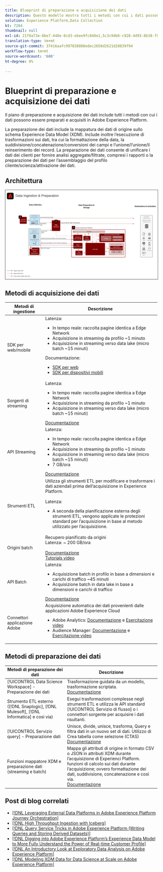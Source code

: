 ```yaml
---
title: Blueprint di preparazione e acquisizione dei dati
description: Questo modello mostra tutti i metodi con cui i dati possono essere acquisiti e preparati in Adobe Experience Platform.
solution: Experience Platform,Data Collection
kt: 7204
thumbnail: null
exl-id: 21f8a73e-6be7-448e-8cd3-ebee9fc848e1,5c3c94b6-c928-4d93-8b38-f8bd2aad2e68
translation-type: tm+mt
source-git-commit: 37416aafc997838888edec2658d2621d20839f94
workflow-type: tm+mt
source-wordcount: '600'
ht-degree: 0%

---
```


# Blueprint di preparazione e acquisizione dei dati

Il piano di preparazione e acquisizione dei dati include tutti i metodi con cui i dati possono essere preparati e acquisiti in Adobe Experience Platform.

La preparazione dei dati include la mappatura dei dati di origine sullo schema Experience Data Model (XDM). Include inoltre l’esecuzione di trasformazioni sui dati, tra cui la formattazione della data, la suddivisione/concatenazione/conversioni dei campi e l’unione/l’unione/il reinserimento dei record. La preparazione dei dati consente di unificare i dati dei clienti per fornire analisi aggregate/filtrate, compresi i rapporti o la preparazione dei dati per l’assemblaggio del profilo cliente/scienza/attivazione dei dati.

## Architettura

<img src="assets/dataingest.svg" alt="Architettura di riferimento per il progetto di preparazione e acquisizione dei dati" style="border:1px solid #4a4a4a" />

## Metodi di acquisizione dei dati

| Metodi di ingestione | Descrizione |
|------------------------------|-----------------------------------------------------------------------------------------------------------------------------------------------------------------------------------------------------------------------------------------------------------------------------------------------------------------------------------------------------------------------------------------------------------------------------------------|
| SDK per web/mobile | Latenza:<ul><li>In tempo reale: raccolta pagine identica a Edge Network</li><li>Acquisizione in streaming da profilo ~1 minuto</li><li>Acquisizione in streaming verso data lake (micro batch ~15 minuti)</ul>Documentazione: <ul><li>[SDK per web](https://experienceleague.corp.adobe.com/docs/web-sdk.html)</li><li>[SDK per dispositivi mobili](https://experienceleague.adobe.com/docs/mobile.html?lang=en)</li></ul> |
| Sorgenti di streaming | Latenza:<ul><li>In tempo reale: raccolta pagine identica a Edge Network</li><li>Acquisizione in streaming da profilo ~1 minuto</li><li>Acquisizione in streaming verso data lake (micro batch ~15 minuti)</li></ul>[Documentazione](https://experienceleague.adobe.com/docs/experience-platform/sources/home.html?lang=en#connectors) |
| API Streaming | Latenza:<ul><li>In tempo reale: raccolta pagine identica a Edge Network</li><li>Acquisizione in streaming da profilo ~1 minuto</li><li>Acquisizione in streaming verso data lake (micro batch ~15 minuti)</li><li>7 GB/ora</li></ul>[Documentazione](https://experienceleague.adobe.com/docs/experience-platform/ingestion/streaming/overview.html?lang=en#what-can-you-do-with-streaming-ingestion%3F) |
| Strumenti ETL | Utilizza gli strumenti ETL per modificare e trasformare i dati aziendali prima dell’acquisizione in Experience Platform.<br><br>Latenza:<ul><li>A seconda della pianificazione esterna degli strumenti ETL, vengono applicate le protezioni standard per l’acquisizione in base al metodo utilizzato per l’acquisizione.</li></ul> |
| Origini batch | Recupero pianificato da origini<br>Latenza: ~ 200 GB/ora<br><br>[Documentazione](https://experienceleague.adobe.com/docs/experience-platform/sources/home.html?lang=en#connectors)<br>[Tutorials video](https://experienceleague.adobe.com/docs/platform-learn/tutorials/sources/overview.html) |
| API Batch | Latenza:<ul><li>Acquisizione batch in profilo in base a dimensioni e carichi di traffico ~45 minuti</li><li>Acquisizione batch in data lake in base a dimensioni e carichi di traffico</li></ul>[Documentazione](https://experienceleague.adobe.com/docs/experience-platform/ingestion/batch/overview.html?lang=en#batch) |
| Connettori applicazione Adobe | Acquisizione automatica dei dati provenienti dalle applicazioni Adobe Experience Cloud<ul><li>Adobe Analytics: [Documentazione](https://experienceleague.adobe.com/docs/experience-platform/sources/connectors/adobe-applications/analytics.html?lang=en#connectors) e [Esercitazione video](https://experienceleague.adobe.com/docs/platform-learn/tutorials/sources/ingest-data-from-adobe-analytics.html)</li><li>Audience Manager: [Documentazione](https://experienceleague.adobe.com/docs/experience-platform/sources/connectors/adobe-applications/audience-manager.html?lang=en#connectors) e [Esercitazione video](https://experienceleague.adobe.com/docs/platform-learn/tutorials/sources/ingest-data-from-aam.html)</li></ul> |


## Metodi di preparazione dei dati

| Metodi di preparazione dei dati | Descrizione |
|------------------------------------------------------------|------------------------------------------------------------------------------------------------------------------------------------------------------------------------------------------------------------------------------------------------------------------------------------------------|
| [!UICONTROL Data Science Workspace]  - Preparazione dei dati | Trasformazione guidata da un modello, trasformazione scriptata.<br>[Documentazione](https://experienceleague.adobe.com/docs/experience-platform/data-science-workspace/home.html?lang=en) |
| Strumento ETL esterno ([!DNL Snaplogic], [!DNL Mulesoft], [!DNL Informatica] e così via) | Esegui trasformazioni complesse negli strumenti ETL e utilizza le API standard [!UICONTROL Servizio di flusso] o i connettori sorgente per acquisire i dati risultanti. |
| [!UICONTROL Servizio query]  - Preparazione dati | Unisce, divide, unisce, trasforma, Query e filtra dati in un nuovo set di dati. Utilizzo di Crea tabella come selezione (CTAS) <br>[Documentazione](https://experienceleague.adobe.com/docs/experience-platform/query/home.html?lang=en#sql) |
| Funzioni mappatore XDM e preparazione dati (streaming e batch) | Mappa gli attributi di origine in formato CSV o JSON in attributi XDM durante l’acquisizione di Experienci Platform.<br>funzioni di calcolo sui dati durante l’acquisizione; ovvero formattazione dei dati, suddivisione, concatenazione e così via.<br>[Documentazione](https://experienceleague.adobe.com/docs/experience-platform/data-prep/home.html?lang=en) |

## Post di blog correlati

* [[!DNL Leveraging External Data Platforms in Adobe Experience Platform Journey Orchestration]](https://medium.com/adobetech/leveraging-external-data-platforms-in-adobe-experience-platform-journey-orchestration-54fc6134fe17?source=your_stories_page-------------------------------------)
* [[!DNL High Throughput Ingestion with Iceberg]](https://medium.com/adobetech/high-throughput-ingestion-with-iceberg-ccf7877a413f?source=your_stories_page-------------------------------------)
* [[!DNL Query Service Tricks in Adobe Experience Platform (Writing Queries and Storing Derived Datasets)]](https://medium.com/adobetech/query-service-tricks-in-adobe-experience-platform-writing-queries-and-storing-derived-datasets-eaee0d6d683e?source=your_stories_page-------------------------------------)
* [[!DNL Digging into Adobe Experience Platform’s Experience Data Model to More Fully Understand the Power of Real-time Customer Profile]](https://medium.com/adobetech/digging-into-adobe-experience-platforms-experience-data-model-to-more-fully-understand-the-power-3e109271e04f?source=your_stories_page-------------------------------------)
* [[!DNL An Introductory Look at Exploratory Data Analysis on Adobe Experience Platform]](https://medium.com/adobetech/an-introductory-look-at-exploratory-data-analysis-on-adobe-experience-platform-1bfce7501d9a?source=your_stories_page-------------------------------------)
* [[!DNL Modeling XDM Data for Data Science at Scale on Adobe Experience Platform]](https://medium.com/adobetech/modeling-xdm-data-for-data-science-at-scale-on-adobe-experience-platform-222bb2a6dbf7?source=your_stories_page-------------------------------------)

